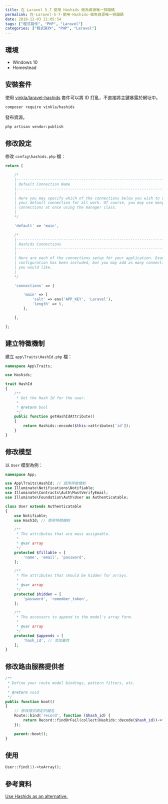 ```yaml
---
title: 在 Laravel 5.7 使用 Hashids 做為資源唯一辨識碼
permalink: 在-Laravel-5-7-使用-Hashids-做為資源唯一辨識碼
date: 2018-12-03 21:05:54
tags: ["程式寫作", "PHP", "Laravel"]
categories: ["程式寫作", "PHP", "Laravel"]
---
```


## 環境

- Windows 10
- Homestead

## 安裝套件

使用 [vinkla/laravel-hashids](https://github.com/vinkla/laravel-hashids) 套件可以將 ID 打亂，不直接將主鍵暴露於網址中。

```BASH
composer require vinkla/hashids
```

發布資源。

```BASH
php artisan vendor:publish
```

## 修改設定

修改 `config\hashids.php` 檔：

```PHP
return [

    /*
    |--------------------------------------------------------------------------
    | Default Connection Name
    |--------------------------------------------------------------------------
    |
    | Here you may specify which of the connections below you wish to use as
    | your default connection for all work. Of course, you may use many
    | connections at once using the manager class.
    |
    */

    'default' => 'main',

    /*
    |--------------------------------------------------------------------------
    | Hashids Connections
    |--------------------------------------------------------------------------
    |
    | Here are each of the connections setup for your application. Example
    | configuration has been included, but you may add as many connections as
    | you would like.
    |
    */

    'connections' => [

        'main' => [
            'salt' => env('APP_KEY', 'Laravel'),
            'length' => 5,
        ],

    ],

];
```

## 建立特徵機制

建立 `app\Traits\HashId.php` 檔：

```PHP
namespace App\Traits;

use Hashids;

trait HashId
{
    /**
     * Get the Hash Id for the user.
     *
     * @return bool
     */
    public function getHashIdAttribute()
    {
        return Hashids::encode($this->attributes['id']);
    }
}
```

## 修改模型

以 `User` 模型為例：

```PHP
namespace App;

use App\Traits\HashId; // 調用特徵機制
use Illuminate\Notifications\Notifiable;
use Illuminate\Contracts\Auth\MustVerifyEmail;
use Illuminate\Foundation\Auth\User as Authenticatable;

class User extends Authenticatable
{
    use Notifiable;
    use HashId; // 使用特徵機制

    /**
     * The attributes that are mass assignable.
     *
     * @var array
     */
    protected $fillable = [
        'name', 'email', 'password',
    ];

    /**
     * The attributes that should be hidden for arrays.
     *
     * @var array
     */
    protected $hidden = [
        'password', 'remember_token',
    ];

    /**
     * The accessors to append to the model's array form.
     *
     * @var array
     */
    protected $appends = [
        'hash_id', // 添加屬性
    ];
}
```

## 修改路由服務提供者

```PHP
/**
 * Define your route model bindings, pattern filters, etc.
 *
 * @return void
 */
public function boot()
{
    // 修改隱式綁定的鍵名
    Route::bind('record', function ($hash_id) {
        return Record::findOrFail(collect(Hashids::decode($hash_id))->first());
    });

    parent::boot();
}
```

## 使用

```PHP
User::find(1)->toArray();
```

## 參考資料

[Use Hashids as an alternative.](https://blog.albert-chen.com/use-hashids-as-an-alternative/)

